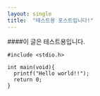 ```yaml
---
layout: single
title:  "테스트용 포스트입니다!"
---
```

####이 글은 테스트용입니다.

```
#include <stdio.h>

int main(void){
  printf("Hello world!!");
  return 0;
}
```
